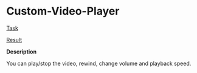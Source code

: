 # Custom-Video-Player

[Task](https://github.com/rolling-scopes-school/tasks/blob/master/tasks/stage-0/projects.md#task-8-custom-video-player-20)

[Result](https://ebces.github.io/Custom-Video-Player/)

**Description**

You can play/stop the video, rewind, change volume and playback speed.